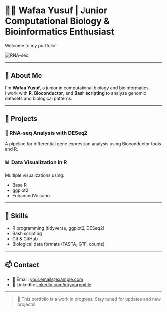 # 👩‍🔬 Wafaa Yusuf | Junior Computational Biology & Bioinformatics Enthusiast

Welcome to my portfolio!

![RNA-seq](https://upload.wikimedia.org/wikipedia/commons/thumb/2/26/RNA-seq.svg/500px-RNA-seq.svg.png)

---

## 🔬 About Me

I'm **Wafaa Yusuf**, a junior in computational biology and bioinformatics.  
I work with **R**, **Bioconductor**, and **Bash scripting** to analyze genomic datasets and biological patterns.

---

## 📁 Projects

### 🧬 RNA-seq Analysis with DESeq2  
A pipeline for differential gene expression analysis using Bioconductor tools and R.

### 📊 Data Visualization in R  
Multiple visualizations using:
- Base R
- ggplot2
- EnhancedVolcano

---

## 🧠 Skills

- R programming (tidyverse, ggplot2, DESeq2)
- Bash scripting
- Git & GitHub
- Biological data formats (FASTA, GTF, counts)

---

## 📫 Contact

- 📧 Email: your.email@example.com  
- 💼 LinkedIn: [linkedin.com/in/yourprofile](https://linkedin.com/in/yourprofile)

---

> 🚧 This portfolio is a work in progress. Stay tuned for updates and new projects!
